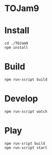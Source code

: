 TOJam9
======

Install
====

    cd ./TOJam9
    npm install

Build
====

    npm run-script build

Develop
====

    npm run-script watch

Play
====

    npm run-sript build
    npm run-script start
